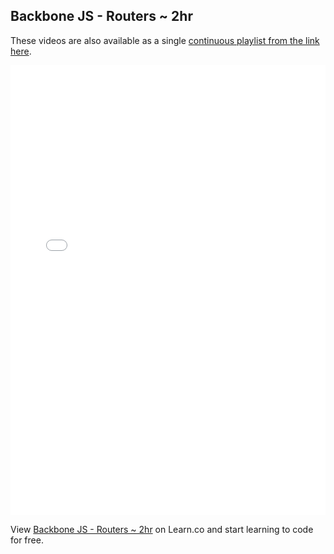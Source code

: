

## Backbone JS - Routers ~ 2hr

These videos are also available as a single [continuous playlist from the link here](https://www.youtube.com/watch?v=2bXe2Yxo3pY&list=PLj148bJp5wixhi-s8ODPWSbnttvy6bZSQ).

<iframe width="100%" height="720" src="//www.youtube.com/embed/2bXe2Yxo3pY?list=PLj148bJp5wixhi-s8ODPWSbnttvy6bZSQ&amp;controls=1&amp;showinfo=1" frameborder="0" allowfullscreen></iframe>
<p data-visibility='hidden'>View <a href='https://learn.co/lessons/fe-backbone-routers' title='Backbone JS - Routers ~ 2hr'>Backbone JS - Routers ~ 2hr</a> on Learn.co and start learning to code for free.</p>
